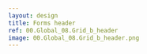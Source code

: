 ```yaml
---
layout: design
title: Forms header
ref: 00.Global_08.Grid_b_header
image: 00.Global_08.Grid_b_header.png
---
```

